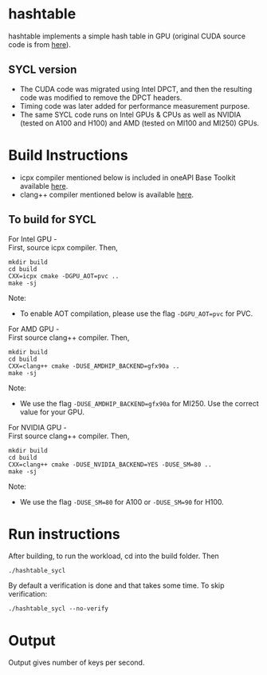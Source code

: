 # hashtable

hashtable implements a simple hash table in GPU (original CUDA source code is from [here](https://github.com/nosferalatu/SimpleGPUHashTable)).


## SYCL version

- The CUDA code was migrated using Intel DPCT, and then the resulting code was modified to remove the DPCT headers.
- Timing code was later added for performance measurement purpose.
- The same SYCL code runs on Intel GPUs & CPUs as well as NVIDIA (tested on A100 and H100) and AMD (tested on MI100 and MI250) GPUs.

# Build Instructions
- icpx compiler mentioned below is included in oneAPI Base Toolkit available [here](https://www.intel.com/content/www/us/en/developer/tools/oneapi/base-toolkit-download.html).
- clang++ compiler mentioned below is available [here](https://github.com/intel/llvm/blob/sycl/sycl/doc/GetStartedGuide.md).
## To build for SYCL

For Intel GPU -  
First, source icpx compiler. Then,

```
mkdir build
cd build
CXX=icpx cmake -DGPU_AOT=pvc ..
make -sj
```
Note:
- To enable AOT compilation, please use the flag `-DGPU_AOT=pvc` for PVC.

For AMD GPU -  
First source clang++ compiler. Then,
```
mkdir build
cd build
CXX=clang++ cmake -DUSE_AMDHIP_BACKEND=gfx90a ..
make -sj
```
Note:
- We use the flag `-DUSE_AMDHIP_BACKEND=gfx90a` for MI250. Use the correct value for your GPU.

For NVIDIA GPU -  
First source clang++ compiler. Then,
```
mkdir build
cd build
CXX=clang++ cmake -DUSE_NVIDIA_BACKEND=YES -DUSE_SM=80 ..
make -sj
```
Note:
- We use the flag `-DUSE_SM=80` for A100 or `-DUSE_SM=90` for H100.

# Run instructions

After building, to run the workload, cd into the build folder. Then

```
./hashtable_sycl
```
By default a verification is done and that takes some time. To skip verification:
```
./hashtable_sycl --no-verify
```
# Output

Output gives number of keys per second.
